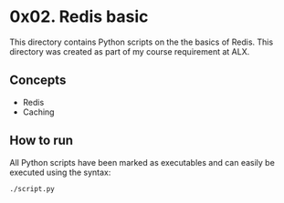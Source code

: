 # 0x02. Redis basic
This directory contains Python scripts on the the basics of Redis. This directory was created as part of my course requirement at ALX.

## Concepts
* Redis
* Caching

## How to run
All Python scripts have been marked as executables and can easily be executed using the syntax:

`./script.py`
